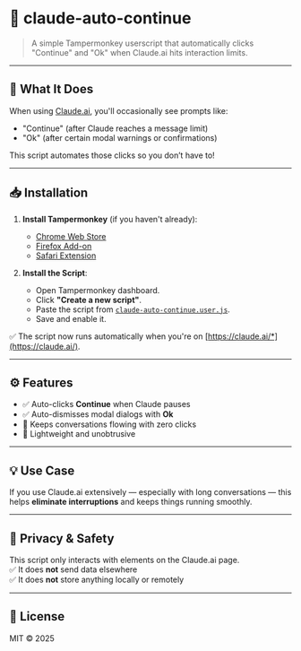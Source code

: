 # 🧠 claude-auto-continue

> A simple Tampermonkey userscript that automatically clicks "Continue" and "Ok" when Claude.ai hits interaction limits.

---

## 🚀 What It Does

When using [Claude.ai](https://claude.ai), you'll occasionally see prompts like:

- "Continue" (after Claude reaches a message limit)
- "Ok" (after certain modal warnings or confirmations)

This script automates those clicks so you don’t have to!

---

## 📥 Installation

1. **Install Tampermonkey** (if you haven't already):
   - [Chrome Web Store](https://chrome.google.com/webstore/detail/dhdgffkkebhmkfjojejmpbldmpobfkfo)
   - [Firefox Add-on](https://addons.mozilla.org/en-US/firefox/addon/tampermonkey/)
   - [Safari Extension](https://www.tampermonkey.net/?ext=dhdg&browser=safari)

2. **Install the Script**:
   - Open Tampermonkey dashboard.
   - Click **"Create a new script"**.
   - Paste the script from [`claude-auto-continue.user.js`](./claude-auto-continue.user.js).
   - Save and enable it.

✅ The script now runs automatically when you're on [https://claude.ai/*](https://claude.ai/).

---

## ⚙️ Features

- ✅ Auto-clicks **Continue** when Claude pauses
- ✅ Auto-dismisses modal dialogs with **Ok**
- 🔄 Keeps conversations flowing with zero clicks
- 🧩 Lightweight and unobtrusive

---

## 💡 Use Case

If you use Claude.ai extensively — especially with long conversations — this helps **eliminate interruptions** and keeps things running smoothly.

---

## 🔐 Privacy & Safety

This script only interacts with elements on the Claude.ai page.  
✅ It does **not** send data elsewhere  
✅ It does **not** store anything locally or remotely

---

## 📄 License

MIT © 2025 



